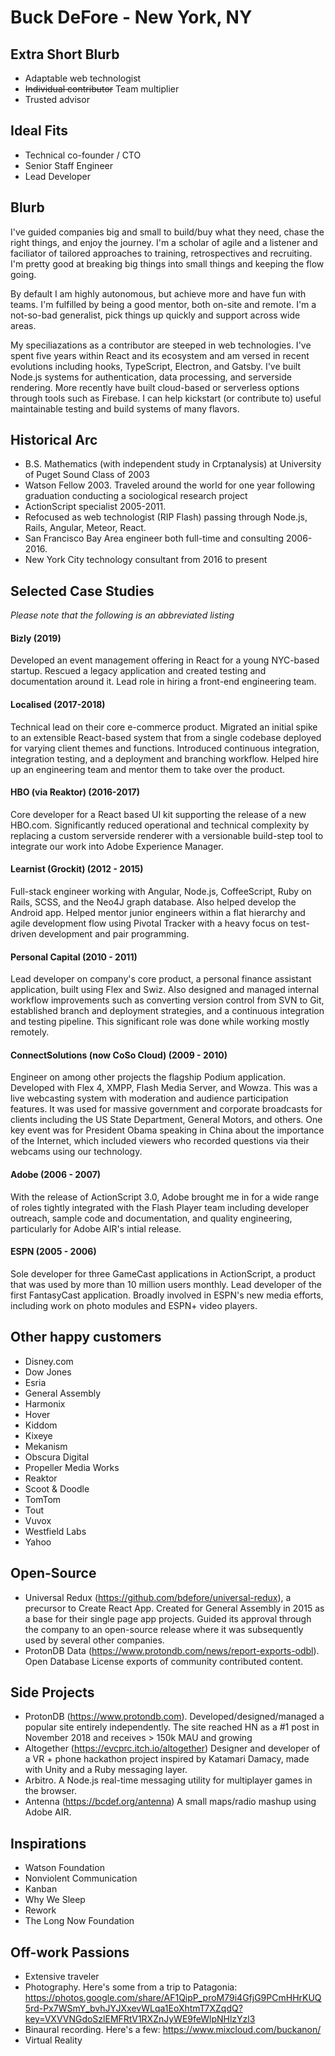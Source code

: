 # Buck DeFore - New York, NY


## Extra Short Blurb

- Adaptable web technologist
- ~~Individual contributor~~ Team multiplier
- Trusted advisor


## Ideal Fits

- Technical co-founder / CTO
- Senior Staff Engineer
- Lead Developer


## Blurb

I've guided companies big and small to build/buy what they need, chase the right things, and enjoy the journey. I'm a scholar of agile and a listener and faciliator of tailored approaches to training, retrospectives and recruiting. I'm pretty good at breaking big things into small things and keeping the flow going.

By default I am highly autonomous, but achieve more and have fun with teams. I'm fulfilled by being a good mentor, both on-site and remote. I'm a not-so-bad generalist, pick things up quickly and support across wide areas.

My speciliazations as a contributor are steeped in web technologies. I've spent five years within React and its ecosystem and am versed in recent evolutions including hooks, TypeScript, Electron, and Gatsby. I've built Node.js systems for authentication, data processing, and serverside rendering. More recently have built cloud-based or serverless options through tools such as Firebase. I can help kickstart (or contribute to) useful maintainable testing and build systems of many flavors.


## Historical Arc

- B.S. Mathematics (with independent study in Crptanalysis) at University of Puget Sound Class of 2003
- Watson Fellow 2003. Traveled around the world for one year following graduation conducting a sociological research project
- ActionScript specialist 2005-2011.
- Refocused as web technologist (RIP Flash) passing through Node.js, Rails, Angular, Meteor, React.
- San Francisco Bay Area engineer both full-time and consulting 2006-2016.
- New York City technology consultant from 2016 to present


## Selected Case Studies

_Please note that the following is an abbreviated listing_


#### Bizly (2019)

Developed an event management offering in React for a young NYC-based startup. Rescued a legacy application and created testing and documentation around it. Lead role in hiring a front-end engineering team.


#### Localised (2017-2018)

Technical lead on their core e-commerce product. Migrated an initial spike to an extensible React-based system that from a single codebase deployed for varying client themes and functions. Introduced continuous integration, integration testing, and a deployment and branching workflow. Helped hire up an engineering team and mentor them to take over the product.


#### HBO (via Reaktor) (2016-2017)
 
Core developer for a React based UI kit supporting the release of a new HBO.com. Significantly reduced operational and technical complexity by replacing a custom serverside renderer with a versionable build-step tool to integrate our work into Adobe Experience Manager.


#### Learnist (Grockit) (2012 - 2015)

Full-stack engineer working with Angular, Node.js, CoffeeScript, Ruby on Rails, SCSS, and the Neo4J graph database. Also helped develop the Android app. Helped mentor junior engineers within a flat hierarchy and agile development flow using Pivotal Tracker with a heavy focus on test-driven development and pair programming.


#### Personal Capital (2010 - 2011)

Lead developer on company's core product, a personal finance assistant application, built using Flex and Swiz. Also designed and managed internal workflow improvements such as converting version control from SVN to Git, established branch and deployment strategies, and a continuous integration and testing pipeline. This significant role was done while working mostly remotely.


#### ConnectSolutions (now CoSo Cloud) (2009 - 2010)

Engineer on among other projects the flagship Podium application. Developed with Flex 4, XMPP, Flash Media Server, and Wowza. This was a live webcasting system with moderation and audience participation features. It was used for massive government and corporate broadcasts for clients including the US State Department, General Motors, and others. One key event was for President Obama speaking in China about the importance of the Internet, which included viewers who recorded questions via their webcams using our technology.


#### Adobe (2006 - 2007)

With the release of ActionScript 3.0, Adobe brought me in for a wide range of roles tightly integrated with the Flash Player team including developer outreach, sample code and documentation, and quality engineering, particularly for Adobe AIR's intial release.


#### ESPN (2005 - 2006)

Sole developer for three GameCast applications in ActionScript, a product that was used by more than 10 million users monthly. Lead developer of the first FantasyCast application. Broadly involved in ESPN's new media efforts, including work on photo modules and ESPN+ video players.


## Other happy customers

- Disney.com
- Dow Jones
- Esria
- General Assembly
- Harmonix
- Hover
- Kiddom
- Kixeye
- Mekanism
- Obscura Digital
- Propeller Media Works
- Reaktor
- Scoot & Doodle
- TomTom
- Tout
- Vuvox
- Westfield Labs
- Yahoo


## Open-Source

- Universal Redux (https://github.com/bdefore/universal-redux), a precursor to Create React App. Created for General Assembly in 2015 as a base for their single page app projects. Guided its approval through the company to an open-source release where it was subsequently used by several other companies.
- ProtonDB Data (https://www.protondb.com/news/report-exports-odbl). Open Database License exports of community contributed content.


## Side Projects

- ProtonDB (https://www.protondb.com). Developed/designed/managed a popular site entirely independently. The site reached HN as a #1 post in November 2018 and receives > 150k MAU and growing
- Altogether (https://evcprc.itch.io/altogether) Designer and developer of a VR + phone hackathon project inspired by Katamari Damacy, made with Unity and a Ruby messaging layer.
- Arbitro. A Node.js real-time messaging utility for multiplayer games in the browser.
- Antenna (https://bcdef.org/antenna) A small maps/radio mashup using Adobe AIR.


## Inspirations

- Watson Foundation
- Nonviolent Communication
- Kanban
- Why We Sleep
- Rework
- The Long Now Foundation


## Off-work Passions

- Extensive traveler
- Photography. Here's some from a trip to Patagonia: https://photos.google.com/share/AF1QipP_proM79i4GfjG9PCmHHrKUQ5rd-Px7WSmY_bvhJYJXxevWLqa1EoXhtmT7XZqdQ?key=VXVVNGdoSzlEMFRtV1RXZnJyWE9feWlpNHlzYzl3
- Binaural recording. Here's a few: https://www.mixcloud.com/buckanon/
- Virtual Reality
